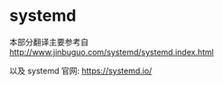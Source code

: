 # systemd

本部分翻译主要参考自 <http://www.jinbuguo.com/systemd/systemd.index.html>

以及 systemd 官网: <https://systemd.io/>
